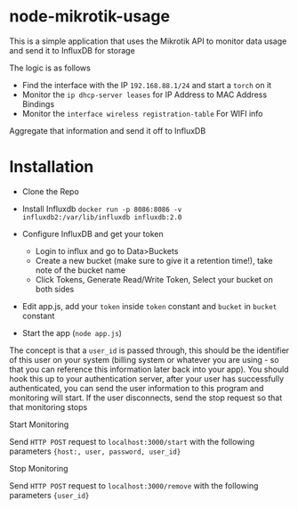 # node-mikrotik-usage

This is a simple application that uses the Mikrotik API to monitor data usage and send it to InfluxDB for storage

The logic is as follows

- Find the interface with the IP `192.168.88.1/24` and start a `torch` on it
- Monitor the `ip dhcp-server leases` for IP Address to MAC Address Bindings
- Monitor the `interface wireless registration-table` For WIFI info

Aggregate that information and send it off to InfluxDB

# Installation

- Clone the Repo
- Install Influxdb `docker run -p 8086:8086 -v influxdb2:/var/lib/influxdb influxdb:2.0`
- Configure InfluxDB and get your token
  * Login to influx and go to Data>Buckets
  * Create a new bucket (make sure to give it a retention time!), take note of the bucket name
  * Click Tokens, Generate Read/Write Token, Select your bucket on both sides
    
- Edit app.js, add your `token` inside `token` constant and `bucket` in `bucket` constant 
- Start the app (`node app.js`)


The concept is that a `user_id` is passed through, this should be the identifier of this user on your system (billing system or whatever you are using - so that you can reference this information later back into your app). You should hook this up to your authentication server, after your user has successfully authenticated, you can send the user information to this program and monitoring will start. If the user disconnects, send the stop request so that that monitoring stops


Start Monitoring

Send `HTTP POST` request to `localhost:3000/start` with the following parameters `{host:, user, password, user_id}`


Stop Monitoring

Send `HTTP POST` request to `localhost:3000/remove` with the following parameters `{user_id}`
